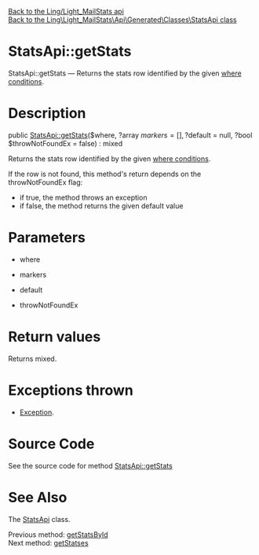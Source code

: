 [Back to the Ling/Light_MailStats api](https://github.com/lingtalfi/Light_MailStats/blob/master/doc/api/Ling/Light_MailStats.md)<br>
[Back to the Ling\Light_MailStats\Api\Generated\Classes\StatsApi class](https://github.com/lingtalfi/Light_MailStats/blob/master/doc/api/Ling/Light_MailStats/Api/Generated/Classes/StatsApi.md)


StatsApi::getStats
================



StatsApi::getStats — Returns the stats row identified by the given [where conditions](https://github.com/lingtalfi/SimplePdoWrapper#the-where-conditions).




Description
================


public [StatsApi::getStats](https://github.com/lingtalfi/Light_MailStats/blob/master/doc/api/Ling/Light_MailStats/Api/Generated/Classes/StatsApi/getStats.md)($where, ?array $markers = [], ?$default = null, ?bool $throwNotFoundEx = false) : mixed




Returns the stats row identified by the given [where conditions](https://github.com/lingtalfi/SimplePdoWrapper#the-where-conditions).

If the row is not found, this method's return depends on the throwNotFoundEx flag:
- if true, the method throws an exception
- if false, the method returns the given default value




Parameters
================


- where

    

- markers

    

- default

    

- throwNotFoundEx

    


Return values
================

Returns mixed.


Exceptions thrown
================

- [Exception](http://php.net/manual/en/class.exception.php).&nbsp;







Source Code
===========
See the source code for method [StatsApi::getStats](https://github.com/lingtalfi/Light_MailStats/blob/master/Api/Generated/Classes/StatsApi.php#L166-L185)


See Also
================

The [StatsApi](https://github.com/lingtalfi/Light_MailStats/blob/master/doc/api/Ling/Light_MailStats/Api/Generated/Classes/StatsApi.md) class.

Previous method: [getStatsById](https://github.com/lingtalfi/Light_MailStats/blob/master/doc/api/Ling/Light_MailStats/Api/Generated/Classes/StatsApi/getStatsById.md)<br>Next method: [getStatses](https://github.com/lingtalfi/Light_MailStats/blob/master/doc/api/Ling/Light_MailStats/Api/Generated/Classes/StatsApi/getStatses.md)<br>

